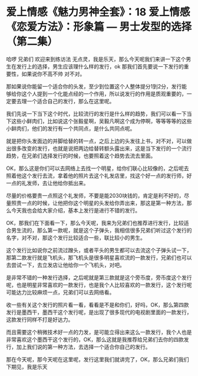 # 爱上情感《魅力男神全套》：18 爱上情感《恋爱方法》：形象篇 — 男士发型的选择（第二集）

哈啰 兄弟们 欢迎来到练访法 无点灵，我是乐天，那么今天呢我们来讲一下这个男生在发行上的选择，男生应该理什么样的发行，ok 那我们首先要说一下发行的重要性，如果说你不高不帅 对不对。

那如果说你能留一个适合你的头发，至少到位置这个人整体提分1到2分，发行能够给你这个人提到一个化能点经的一个作用，所以说发行的作用是质观重要的，一定要去理一个适合自己的发行，那么在这里呢。

我们先说一下当下这个时代，比较流行的发行是什么样的趋势，我们可以看一下当下这些小鲜肉们，比如说这个张毅星啊，吴毅凡啊这个成为停啊，等等等等的这些小鲜肉们，他们的发行有一个共同点，是什么共同点呢。

就是把你头发面边的并脚给替的转一点，之后上边的头发往上书，对不对，可以做出很多改变的发行，也就是说把两边给替转额头露出来，这是当下发行的一个流行趋势，在兄弟们选择发行的时候，也要照着这个趋势去流去里面。

OK，那么这是你们可以去网络上去找一个明星，给你们联心比较像的，之后呢去照着他这个发行去流，拿着他的照片去这个礼发店里，找这个好一点的发行师，好一点的礼发师，去让他给你抵出来。

尽量的价格要贵一点照这个礼发师，不要是能2030块钱的，肯定是利不好的，尽量照贵一点的时候，让他把你这个明星的头发给你弄出来，那这是第一种方法，那么今天我也会给大家介绍，基本上发行是进行不错的发行。

OK，那我们在下面看一下，那么今天呢，我来为兄弟们也推荐进行发行，比较适合男生流的，那么第一款呢，就是这个子弹头，我相信很多兄弟们听过这个发行的名字，对不对，那这个发行比较适合一些，联比较小的男生。

这个发行比如说你之前流过蹭头，或者平头的男生都可以去流这个子弹头试一下，那第二款发行就是飞机头，那飞机头是很多明星喜欢流的一款发行，兄弟们也可以去尝试一下，去立发店让他给你一个飞机头，对吧。

是非常不错的一种发行选择，之后呢就是第三款就是这个旁币度，旁币度这个发行呢，也是明星非常喜欢的一款发行，也是我个人比较喜欢的一款发行，这个发行呢可能达力比较麻烦一点，兄弟们可以去网络看。

收一些有关这个发行的照片看一看，看看是不是和你们，好吗，OK，那么第四款发行是墨西干，墨西干这个发行呢，是出现了很多现代的电视剧里面的一款发行，这款发行同样不打是好达力。

而且需要这个稍微技术好一点的力发，是可能立得出来这么一款发行，我个人也是非常喜欢这个墨西干这个发行的，OK，那么这就是我推荐给兄弟们去你的四款发行，加上我们说的第一种方法，去选择一个适合你自己的发行。

那在今天呢，那今天呢在这里呢，发行这里我们就讲完了，OK，那么兄弟们我们下期见，我是乐天